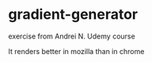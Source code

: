# gradient-generator
exercise from Andrei N. Udemy course <br>

It renders better in mozilla than in chrome

